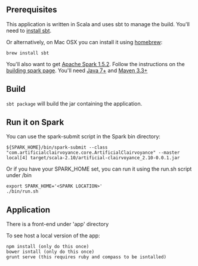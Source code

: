 ## Prerequisites
This application is written in Scala and uses sbt to manage the build. You'll need to [install sbt](http://www.scala-sbt.org/).

Or alternatively, on Mac OSX you can install it using [homebrew](http://brew.sh/):
```
brew install sbt
```

You'll also want to get [Apache Spark 1.5.2](http://spark.apache.org/docs/1.5.2/index.html).
Follow the instructions on the [building spark page](http://spark.apache.org/docs/1.5.2/building-spark.html).
You'll need [Java 7+](http://www.java.com/) and [Maven 3.3+](https://maven.apache.org/)

## Build
`sbt package` will build the jar containing the application.

## Run it on Spark
You can use the spark-submit script in the Spark bin directory:
```
${SPARK_HOME}/bin/spark-submit --class "com.artificialclairvoyance.core.ArtificialClairvoyance" --master local[4] target/scala-2.10/artificial-clairvoyance_2.10-0.0.1.jar
```
Or if you have your SPARK_HOME set, you can run it using the run.sh script under /bin
```
export SPARK_HOME='<SPARK LOCATION>'
./bin/run.sh
```

## Application

There is a front-end under 'app' directory

To see host a local version of the app:
```
npm install (only do this once)
bower isntall (only do this once)
grunt serve (this requires ruby and compass to be isntalled)
```
